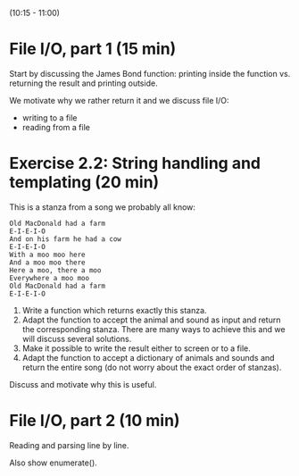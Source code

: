 (10:15 - 11:00)


# File I/O, part 1 (15 min)

Start by discussing the James Bond function: printing inside the function vs. returning the result
and printing outside.

We motivate why we rather return it and we discuss file I/O:

- writing to a file
- reading from a file


# Exercise 2.2: String handling and templating (20 min)

This is a stanza from a song we probably all know:
```
Old MacDonald had a farm
E-I-E-I-O
And on his farm he had a cow
E-I-E-I-O
With a moo moo here
And a moo moo there
Here a moo, there a moo
Everywhere a moo moo
Old MacDonald had a farm
E-I-E-I-O
```

1. Write a function which returns exactly this stanza.
2. Adapt the function to accept the animal and sound as input and return the corresponding stanza. There are many ways to achieve this and we will discuss several solutions.
3. Make it possible to write the result either to screen or to a file.
4. Adapt the function to accept a dictionary of animals and sounds and return the entire song (do not worry about the exact order of stanzas).

Discuss and motivate why this is useful.


# File I/O, part 2 (10 min)

Reading and parsing line by line.

Also show enumerate().
